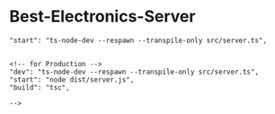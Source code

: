 # Best-Electronics-Server

<!--

     <!--  for Development -->

    "start": "ts-node-dev --respawn --transpile-only src/server.ts",


    <!-- for Production -->
    "dev": "ts-node-dev --respawn --transpile-only src/server.ts",
    "start": "node dist/server.js",
    "build": "tsc",

    -->
